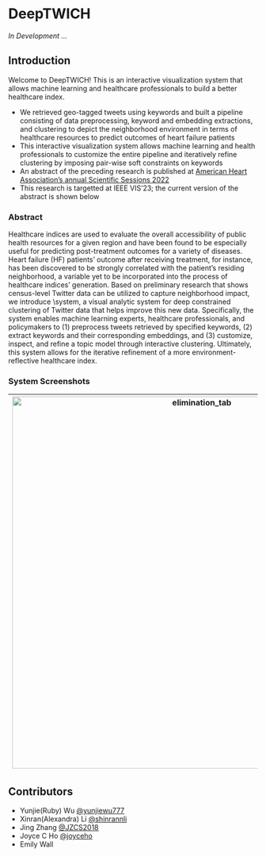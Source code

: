 # DeepTWICH 

*In Development ...*

## Introduction

Welcome to DeepTWICH! This is an interactive visualization system that allows machine learning and healthcare professionals to build a better healthcare index.

- We retrieved geo-tagged tweets using keywords and built a pipeline consisting of data preprocessing, keyword and embedding extractions, and clustering to depict the neighborhood environment in terms of healthcare resources to predict outcomes of heart failure patients
- This interactive visualization system allows machine learning and health professionals to customize the entire pipeline and iteratively refine clustering by imposing pair-wise soft constraints on keywords 
- An abstract of the preceding research is published at [American Heart Association’s annual Scientific Sessions 2022](https://www.ahajournals.org/doi/abs/10.1161/circ.146.suppl_1.15011)
- This research is targetted at IEEE VIS’23; the current version of the abstract is shown below

### Abstract

Healthcare indices are used to evaluate the overall accessibility of public health resources for a given region and have been found to be especially useful for predicting post-treatment outcomes for a variety of diseases. Heart failure (HF) patients’ outcome after receiving treatment, for instance, has been discovered to be strongly correlated with the patient’s residing neighborhood, a variable yet to be incorporated into the process of healthcare indices’ generation. Based on preliminary research that shows census-level Twitter data can be utilized to capture neighborhood impact, we introduce \system, a visual analytic system for deep constrained clustering of Twitter data that helps improve this new data. Specifically, the system enables machine learning experts, healthcare professionals, and policymakers to (1) preprocess tweets retrieved by specified keywords, (2) extract keywords and their corresponding embeddings, and (3) customize, inspect, and refine a topic model through interactive clustering. Ultimately, this system allows for the iterative refinement of a more environment-reflective healthcare index.

### System Screenshots


<div align = "center">

| <img width="750" alt="elimination_tab" src="https://github.com/yunjiewu777/clus-vis/assets/85247180/1f1000b6-f1a1-426d-bb3b-a3f0d84b4d33"> | 
|:--:| 

</div>


## Contributors

- Yunjie(Ruby) Wu [@yunjiewu777](https://github.com/yunjiewu777)
- Xinran(Alexandra) Li [@shinrannli](https://github.com/shinrannli)
- Jing Zhang [@JZCS2018](https://github.com/JZCS2018)
- Joyce C Ho [@joyceho](https://github.com/joyceho)
- Emily Wall
